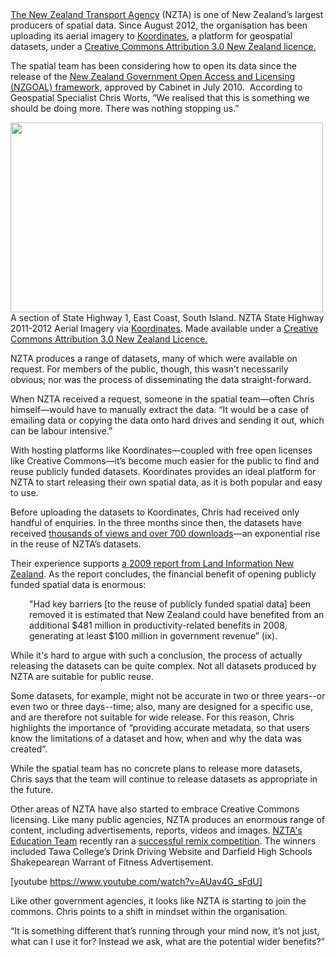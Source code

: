 <html><body><a href="http://www.nzta.govt.nz/" target="_blank">The New Zealand Transport Agency</a> (NZTA) is one of New Zealand’s largest producers of spatial data. Since August 2012, the organisation has been uploading its aerial imagery to <a href="http://koordinates.com/" target="_blank">Koordinates</a>, a platform for geospatial datasets, under a <a href="http://creativecommons.org/licenses/by/3.0/nz/" target="_blank">Creative Commons Attribution 3.0 New Zealand licence.</a>



The spatial team has been considering how to open its data since the release of the <a href="http://ict.govt.nz/guidance-and-resources/information-and-data/nzgoal" target="_blank">New Zealand Government Open Access and Licensing (NZGOAL) framework</a>, approved by Cabinet in July 2010.  According to Geospatial Specialist Chris Worts, “We realised that this is something we should be doing more. There was nothing stopping us.”



<a href="http://creativecommons.org.nz/2012/12/new-zealand-transport-agency/nzta-imagery-2/" rel="attachment wp-att-1799"><img class=" wp-image-1799 " title="NZTA imagery" src="http://creativecommons.org.nz/wp-content/uploads/2012/09/NZTA-imagery1-1024x624.png" alt="" width="500" height="304"></a> A section of State Highway 1, East Coast, South Island. NZTA State Highway 2011-2012 Aerial Imagery via <a href="http://koordinates.com/#/layer/4320-nzta-state-highway-2011-2012-aerial-imagery/">Koordinates</a>. Made available under a <a href="http://creativecommons.org/licenses/by/3.0/">Creative Commons Attribution 3.0 New Zealand Licence.</a>



NZTA produces a range of datasets, many of which were available on request. For members of the public, though, this wasn’t necessarily obvious; nor was the process of disseminating the data straight-forward.



When NZTA received a request, someone in the spatial team—often Chris himself—would have to manually extract the data. “It would be a case of emailing data or copying the data onto hard drives and sending it out, which can be labour intensive.”



With hosting platforms like Koordinates—coupled with free open licenses like Creative Commons—it’s become much easier for the public to find and reuse publicly funded datasets. Koordinates provides an ideal platform for NZTA to start releasing their own spatial data, as it is both popular and easy to use.



Before uploading the datasets to Koordinates, Chris had received only handful of enquiries. In the three months since then, the datasets have received <a href="http://koordinates.com/#/maps/nzta/layers/" target="_blank">thousands of views and over 700 downloads</a>—an exponential rise in the reuse of NZTA’s datasets.



Their experience supports <a href="http://www.geospatial.govt.nz/linz-media-release-spatial-information-adds-hundreds-of-millions-to-new-zealand-s-economy/" target="_blank">a 2009 report from Land Information New Zealand</a>. As the report concludes, the financial benefit of opening publicly funded spatial data is enormous:

<p style="padding-left:30px;">"Had key barriers [to the reuse of publicly funded spatial data] been removed it is estimated that New Zealand could have benefited from an additional $481 million in productivity-related benefits in 2008, generating at least $100 million in government revenue” (ix).</p>

While it's hard to argue with such a conclusion, the process of actually releasing the datasets can be quite complex. Not all datasets produced by NZTA are suitable for public reuse.



Some datasets, for example, might not be accurate in two or three years--or even two or three days--time; also, many are designed for a specific use, and are therefore not suitable for wide release. For this reason, Chris highlights the importance of “providing accurate metadata, so that users know the limitations of a dataset and how, when and why the data was created”.



While the spatial team has no concrete plans to release more datasets, Chris says that the team will continue to release datasets as appropriate in the future.



Other areas of NZTA have also started to embrace Creative Commons licensing. Like many public agencies, NZTA produces an enormous range of content, including advertisements, reports, videos and images. <a href="http://education.nzta.govt.nz/" target="_blank">NZTA's Education Team</a> recently ran a <a href="http://education.nzta.govt.nz/competitions/the-nzta-remix-competition-safer-journeys-for-teens" target="_blank">successful remix competition</a>. The winners included Tawa College’s Drink Driving Website and Darfield High Schools Shakepearean Warrant of Fitness Advertisement.



[youtube https://www.youtube.com/watch?v=AUav4G_sFdU]



Like other government agencies, it looks like NZTA is starting to join the commons. Chris points to a shift in mindset within the organisation.



“It is something different that’s running through your mind now, it’s not just, what can I use it for? Instead we ask, what are the potential wider benefits?”</body></html>